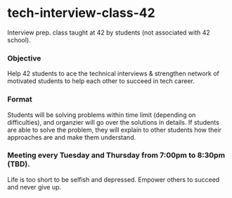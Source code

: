 # tech-interview-class-42
Interview prep. class taught at 42 by students (not associated with 42 school).

### Objective
Help 42 students to ace the technical interviews & strengthen network of motivated students to help each other to succeed in tech career. 

### Format
Students will be solving problems within time limit (depending on difficulties), and organzier will go over the solutions in details. If students are able to solve the problem, they will explain to other students how their approaches are and make them understand.

### Meeting every Tuesday and Thursday from 7:00pm to 8:30pm (TBD).



Life is too short to be selfish and depressed. Empower others to succeed and never give up.
